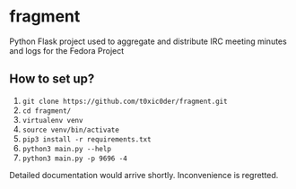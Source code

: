 # fragment
Python Flask project used to aggregate and distribute IRC meeting minutes and logs for the Fedora Project

## How to set up?

1. `git clone https://github.com/t0xic0der/fragment.git`
2. `cd fragment/`
3. `virtualenv venv`
4. `source venv/bin/activate`
5. `pip3 install -r requirements.txt`
6. `python3 main.py --help`
7. `python3 main.py -p 9696 -4`

Detailed documentation would arrive shortly. Inconvenience is regretted.
